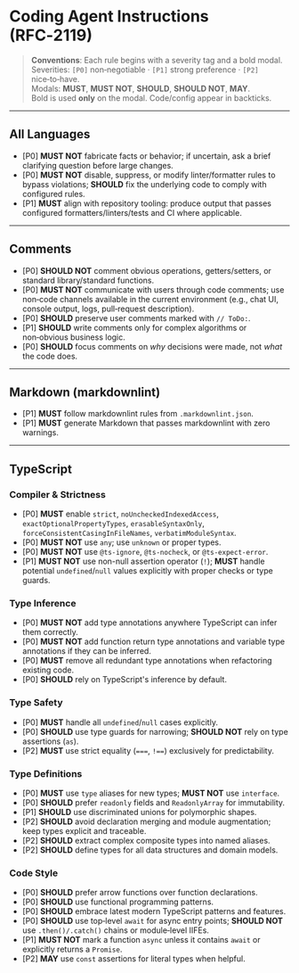 # Coding Agent Instructions (RFC‑2119)

> **Conventions**: Each rule begins with a severity tag and a bold modal.  
> Severities: `[P0]` non‑negotiable · `[P1]` strong preference · `[P2]` nice‑to‑have.  
> Modals: **MUST**, **MUST NOT**, **SHOULD**, **SHOULD NOT**, **MAY**.  
> Bold is used **only** on the modal. Code/config appear in backticks.

---

## All Languages

- [P0] **MUST NOT** fabricate facts or behavior; if uncertain, ask a brief clarifying question
  before large changes.
- [P0] **MUST NOT** disable, suppress, or modify linter/formatter rules to bypass violations;
  **SHOULD** fix the underlying code to comply with configured rules.
- [P1] **MUST** align with repository tooling: produce output that passes configured
  formatters/linters/tests and CI where applicable.

---

## Comments

- [P0] **SHOULD NOT** comment obvious operations, getters/setters, or standard library/standard
  functions.
- [P0] **MUST NOT** communicate with users through code comments; use non‑code channels available in
  the current environment (e.g., chat UI, console output, logs, pull‑request description).
- [P0] **SHOULD** preserve user comments marked with `// ToDo:`.
- [P1] **SHOULD** write comments only for complex algorithms or non‑obvious business logic.
- [P0] **SHOULD** focus comments on _why_ decisions were made, not _what_ the code does.

---

## Markdown (markdownlint)

- [P1] **MUST** follow markdownlint rules from `.markdownlint.json`.
- [P1] **MUST** generate Markdown that passes markdownlint with zero warnings.

---

## TypeScript

### Compiler & Strictness

- [P0] **MUST** enable `strict`, `noUncheckedIndexedAccess`, `exactOptionalPropertyTypes`,
  `erasableSyntaxOnly`, `forceConsistentCasingInFileNames`, `verbatimModuleSyntax`.
- [P0] **MUST NOT** use `any`; use `unknown` or proper types.
- [P0] **MUST NOT** use `@ts-ignore`, `@ts-nocheck`, or `@ts-expect-error`.
- [P1] **MUST NOT** use non-null assertion operator (`!`); **MUST** handle potential
  `undefined`/`null` values explicitly with proper checks or type guards.

### Type Inference

- [P0] **MUST NOT** add type annotations anywhere TypeScript can infer them correctly.
- [P0] **MUST NOT** add function return type annotations and variable type annotations if they can
  be inferred.
- [P0] **MUST** remove all redundant type annotations when refactoring existing code.
- [P0] **SHOULD** rely on TypeScript's inference by default.

### Type Safety

- [P0] **MUST** handle all `undefined`/`null` cases explicitly.
- [P0] **SHOULD** use type guards for narrowing; **SHOULD NOT** rely on type assertions (`as`).
- [P2] **MUST** use strict equality (`===`, `!==`) exclusively for predictability.

### Type Definitions

- [P0] **MUST** use `type` aliases for new types; **MUST NOT** use `interface`.
- [P0] **SHOULD** prefer `readonly` fields and `ReadonlyArray` for immutability.
- [P1] **SHOULD** use discriminated unions for polymorphic shapes.
- [P2] **SHOULD** avoid declaration merging and module augmentation; keep types explicit and
  traceable.
- [P2] **SHOULD** extract complex composite types into named aliases.
- [P2] **SHOULD** define types for all data structures and domain models.

### Code Style

- [P0] **SHOULD** prefer arrow functions over function declarations.
- [P0] **SHOULD** use functional programming patterns.
- [P0] **SHOULD** embrace latest modern TypeScript patterns and features.
- [P0] **SHOULD** use top‑level `await` for async entry points; **SHOULD NOT** use
  `.then()/.catch()` chains or module‑level IIFEs.
- [P1] **MUST NOT** mark a function `async` unless it contains `await` or explicitly returns a
  `Promise`.
- [P2] **MAY** use `const` assertions for literal types when helpful.
